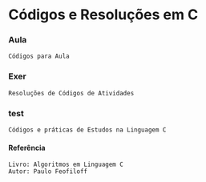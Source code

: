 # Códigos e Resoluções em C

### Aula

    Códigos para Aula

### Exer

    Resoluções de Códigos de Atividades 

### test

    Códigos e práticas de Estudos na Linguagem C

#### Referência

    Livro: Algoritmos em Linguagem C
    Autor: Paulo Feofiloff
